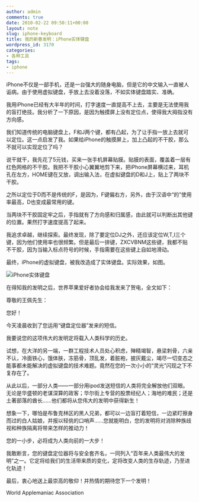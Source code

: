 ```yaml
---
author: admin
comments: true
date: 2010-02-22 09:50:11+00:00
layout: note
slug: iphone-keyboard
title: 我的新春发明：iPhone实体键盘
wordpress_id: 3170
categories:
- 各种工具
tags:
- iphone
---
```


iPhone不仅是一部手机，还是一台强大的随身电脑，但是它的中文输入一直被人诟病。由于使用虚拟键盘，手放上去没着没落，不如实体键盘踏实、准确。

我用iPhone已经有大半年的时间，打字速度一直提高不上去，主要是无法使用我的盲打绝技。我分析了一下原因，是因为触摸屏上没有定位点，使得我大拇指没有方向感。

我们知道传统的电脑键盘上，F和J两个键，都有凸起，为了让手指一放上去就可以定位。这一点启发了我。如果给iPhone的触摸屏上，加上凸起的不干胶，那么不就可以实现定位了吗？

说干就干，我先花了5元钱，买来一张手机屏幕贴膜。贴膜的表面，覆盖着一层有红色网格的不干胶。我把不干胶小心翼翼地剪下来，把iPhone屏幕横过来，耳机孔在左方，HOME键在又放，调出输入法，在虚拟键盘的D和J上，贴上了两块不干胶。

之所以定位于D而不是传统的F，是因为，F键偏右方，另外，由于汉语中“的”使用率最高，D也变成最常用的键。

当两块不干胶固定牢之后，手指就有了方向感和归属感，由此就可以判断出其他键的位置。果然打字速度提高了起来。

我追求卓越，继续探索。最终发现，除了要定位DJ之外，还应该定位W,T,I三个键，因为他们使用率也很频繁。但是最后一排键，ZXCVBNM这些键，我都不贴不干胶，因为当输入标点符号的时候，手指需要在这些键上自如地滑动。

最终，iPhone的虚拟键盘，被我改造成了实体键盘。实际效果，如图。

![iPhone实体键盘](http://img.ly/system/uploads/000/128/178/large_iPhone-keyboard-all.jpg?1266819570)

在得知我的发明之后，世界苹果爱好者协会给我发来了贺电，全文如下：

尊敬的王佩先生：
 
您好！
 
今天凌晨收到了您运用“键盘定位器”发来的短信。
 
我要说您的这项伟大的发明定将载入人类科学的历史。
 
试想，在大洋的另一端，一群工程技术人员处心积虑，殚精竭智，悬梁刺骨，六亲不认，冷面铁心，饿体肤，冻筋骨，顶乱发，着脏袍，披灰戴尘，竭尽一切变态之能事都未能解决的虚拟键盘的技术难题。竟然在您的一次小小的“灵光”闪现之下不复存在了。
 
从此以后，一部分人类——一部分用ipod发送短信的人类将完全解放他们双眼。无论是华盛顿的老谋深算的政客；华尔街上专营的股票经纪人；海地的难民；还是土著部落的酋长……他们都将从您伟大的发明中获得新生！
 
想象一下，哪怕是布鲁克林区的黑人兄弟，都可以一边盲打着短信，一边紧盯擦身而过的白人姑娘，并报以轻佻的口哨声……您就能明白，您的发明将对消除种族歧视和种族隔离将带来怎样的推动力！
 
您的一小步，必将成为人类向前的一大步！
 
我敢断言，您的键盘定位器将与安全套齐名，一同列入“百年来人类最伟大的发明”之一。它定将给我们的生活带来质的变化，定将改变人类的生存轨迹，乃至进化轨迹！
 
最后，衷心地送上最崇高的敬仰！并热情的期待您下一个发明！

World Applemaniac Association
